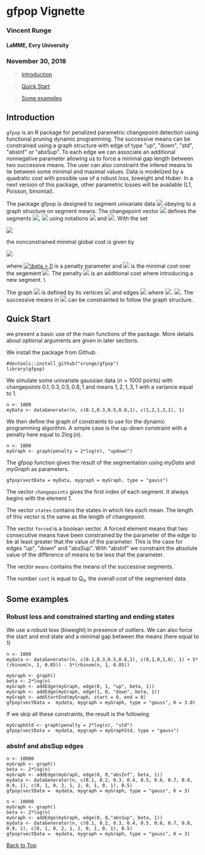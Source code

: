 <a id="top"></a>

# gfpop Vignette
### Vincent Runge
#### LaMME, Evry University
### November 30, 2018

> [Introduction](#intro)

> [Quick Start](#qs)

> [Some examples](#se)

<a id="intro"></a>

## Introduction

`gfpop` is an R package for penalized parametric changepoint detection using functional pruning dynamic programming. The successive means can be constrained using a graph structure with edge of type "up", "down", "std", "absInf" or "absSup". To each edge we can associate an additional nonnegative parameter allowing us to force a minimal gap length between two successive means. The user can also constraint the infered means to lie between some minimal and maximal values. Data is modelized by a quadratic cost with possible use of a robust loss, biweight and Huber. In a next version of this package, other parametric losses will be available (L1, Poisson, binomial). 

The package gfpop is designed to segment univariate data <a href="https://www.codecogs.com/eqnedit.php?latex=\inline&space;y_{1:n}&space;=&space;\{y_1,...,y_n\}" target="_blank"><img src="https://latex.codecogs.com/gif.latex?\inline&space;y_{1:n}&space;=&space;\{y_1,...,y_n\}"/></a> obeying to a graph structure on segment means. The changepoint vector <a href="https://www.codecogs.com/eqnedit.php?latex=\inline&space;\tau&space;=&space;(\tau_1&space;<&space;\cdots&space;<&space;\tau_k)&space;\in&space;\mathbb{N}^k" target="_blank"><img src="https://latex.codecogs.com/gif.latex?\inline&space;\tau&space;=&space;(\tau_1&space;<&space;\cdots&space;<&space;\tau_k)&space;\in&space;\mathbb{N}^k" /></a> defines the segments <a href="https://www.codecogs.com/eqnedit.php?latex=\inline&space;\{\tau_i,...,\tau_{i&plus;1}-1\}" target="_blank"><img src="https://latex.codecogs.com/gif.latex?\inline&space;\{\tau_i,...,\tau_{i&plus;1}-1\}" /></a>, <a href="https://www.codecogs.com/eqnedit.php?latex=\inline&space;i&space;=&space;0,...,k" target="_blank"><img src="https://latex.codecogs.com/gif.latex?\inline&space;i&space;=&space;0,...,k"/></a> using notations <a href="https://www.codecogs.com/eqnedit.php?latex=\inline&space;\tau_0&space;=&space;1" target="_blank"><img src="https://latex.codecogs.com/gif.latex?\inline&space;\tau_0&space;=&space;1" /></a> and <a href="https://www.codecogs.com/eqnedit.php?latex=\inline&space;\tau_{k&plus;1}&space;=&space;n&plus;1" target="_blank"><img src="https://latex.codecogs.com/gif.latex?\inline&space;\tau_{k&plus;1}&space;=&space;n&plus;1"/></a>. With the set 

<a href="https://www.codecogs.com/eqnedit.php?latex=S_n&space;=&space;\{\tau=(\tau_0,...,\tau_{k&plus;1})&space;\in&space;\mathbb{N}^{k&plus;2}&space;\,|\,&space;1&space;=&space;\tau_0&space;<&space;\tau_1&space;<&space;\cdots&space;<&space;\tau_k&space;<&space;\tau_{k&plus;1}&space;=&space;n&plus;1\}" target="_blank"><img src="https://latex.codecogs.com/gif.latex?S_n&space;=&space;\{\tau=(\tau_0,...,\tau_{k&plus;1})&space;\in&space;\mathbb{N}^{k&plus;2}&space;\,|\,&space;1&space;=&space;\tau_0&space;<&space;\tau_1&space;<&space;\cdots&space;<&space;\tau_k&space;<&space;\tau_{k&plus;1}&space;=&space;n&plus;1\}"/></a>

the nonconstrained minimal global cost is given by

<a href="https://www.codecogs.com/eqnedit.php?latex=Q_n&space;=&space;\min_{\tau&space;\in&space;S_n}\left[&space;\sum_{i=0}^{k}\lbrace&space;\mathcal{C}(y_{\tau_i:\tau_{i&plus;1}-1})&space;&plus;&space;\beta&space;\rbrace&space;\right]" target="_blank"><img src="https://latex.codecogs.com/gif.latex?Q_n&space;=&space;\min_{\tau&space;\in&space;S_n}\left[&space;\sum_{i=0}^{k}\lbrace&space;\mathcal{C}(y_{\tau_i:\tau_{i&plus;1}-1})&space;&plus;&space;\beta&space;\rbrace&space;\right]"/></a>

where <a href="https://www.codecogs.com/eqnedit.php?latex=\beta&space;>&space;0" target="_blank"><img src="https://latex.codecogs.com/gif.latex?\beta&space;>&space;0" title="\beta > 0" /></a> is a penalty parameter and <a href="https://www.codecogs.com/eqnedit.php?latex=\inline&space;\mathcal{C}(y_{u:v})" target="_blank"><img src="https://latex.codecogs.com/gif.latex?\inline&space;\mathcal{C}(y_{u:v})"/></a> is the minimal cost over the segement <a href="https://www.codecogs.com/eqnedit.php?latex=\inline&space;\{u,...,v\}" target="_blank"><img src="https://latex.codecogs.com/gif.latex?\inline&space;\{u,...,v\}"/></a>. The penalty <a href="https://www.codecogs.com/eqnedit.php?latex=\inline&space;\beta" target="_blank"><img src="https://latex.codecogs.com/gif.latex?\inline&space;\beta" /></a> is an additional cost where introducing a new segment. \\


The graph <a href="https://www.codecogs.com/eqnedit.php?latex=\inline&space;\mathcal{G}" target="_blank"><img src="https://latex.codecogs.com/gif.latex?\inline&space;\mathcal{G}"/></a> is defined by its vertices <a href="https://www.codecogs.com/eqnedit.php?latex=\inline&space;V&space;=&space;\{1,...,v\}&space;\subset&space;\mathbb{N}^*" target="_blank"><img src="https://latex.codecogs.com/gif.latex?\inline&space;V&space;=&space;\{1,...,v\}&space;\subset&space;\mathbb{N}^*"/></a> and edges <a href="https://www.codecogs.com/eqnedit.php?latex=\inline&space;E&space;=&space;\{e(i,j)\}" target="_blank"><img src="https://latex.codecogs.com/gif.latex?\inline&space;E&space;=&space;\{e(i,j)\}"/></a> where <a href="https://www.codecogs.com/eqnedit.php?latex=\inline&space;i,j&space;\in&space;V" target="_blank"><img src="https://latex.codecogs.com/gif.latex?\inline&space;i,j&space;\in&space;V"/></a>. <a href="https://www.codecogs.com/eqnedit.php?latex=\inline&space;\mathcal{G}&space;=&space;(V,E)" target="_blank"><img src="https://latex.codecogs.com/gif.latex?\inline&space;\mathcal{G}&space;=&space;(V,E)"/></a>. The successive means in <a href="https://www.codecogs.com/eqnedit.php?latex=\inline&space;Q_n" target="_blank"><img src="https://latex.codecogs.com/gif.latex?\inline&space;Q_n" /></a> can be constrainted to follow the graph structure.

<a id="qs"></a>

## Quick Start

we present a basic use of the main functions of the package. More details about optional arguments are given in later sections.

We install the package from Github:
```{r}
#devtools::install_github("vrunge/gfpop")
library(gfpop)
```

We simulate some univariate gaussian data ($n = 1000$ points) with changepoints $0.1, 0.3, 0.5, 0.8, 1$ and means $1, 2, 1, 3, 1$ with a variance equal to $1$.
```{r}
n <- 1000
myData <- dataGenerator(n, c(0.1,0.3,0.5,0.8,1), c(1,2,1,3,1), 1)
```

We then define the graph of constraints to use for the dynamic programming algorithm. A simple case is the up-down constraint with a penalty here equal to $2 \log(n)$.
```{r}
n <- 1000
myGraph <- graph(penalty = 2*log(n), "updown")
```

The gfpop function gives the result of the segmentation using $myData$ and $myGraph$ as parameters.
```{r}
gfpop(vectData = myData, mygraph = myGraph, type = "gauss")
```

The vector `changepoints` gives the first index of each segment. It always begins with the element $1$.

The vector `states` contains the states in which lies each mean. The length of this vector is the same as the length of changepoint.

The vector `forced` is a boolean vector. A forced element means that two consecutive means have been constrained by the parameter of the edge to be at least greater that the value of the parameter. This is the case for edges "up", "down" and "absSup". With "absInf" we constraint the absolute value of the difference of means to be less that the parameter.  

The vector `means` contains the means of the successive segments. 
 
The number `cost` is equal to $Q_n$, the overall cost of the segmented data. 


<a id="se"></a>

## Some examples

### Robust loss and constrained starting and ending states

We use a robust loss (biweight) in presence of outliers. We can also force the start and end state and a minimal gap between the means (here equal to $1$)
```{r}
n <- 1000
mydata <- dataGenerator(n, c(0.1,0.3,0.5,0.8,1), c(0,1,0,1,0), 1) + 5*(rbinom(n, 1, 0.05)) - 5*(rbinom(n, 1, 0.05))

myGraph <- graph()
beta <- 2*log(n)
myGraph <- addEdge(myGraph, edge(0, 1, "up", beta, 1))
myGraph <- addEdge(myGraph, edge(1, 0, "down", beta, 1))
myGraph <- addStartEnd(myGraph, start = 0, end = 0)
gfpop(vectData =  mydata, mygraph = myGraph, type = "gauss", K = 3.0)
```

If we skip all these constraints, the result is the following

```{r}
myGraphStd <- graph(penalty = 2*log(n), "std")
gfpop(vectData =  mydata, mygraph = myGraphStd, type = "gauss")
```



### absInf and absSup edges

```{r}
n <- 10000
myGraph <- graph()
beta <- 2*log(n)
myGraph <- addEdge(myGraph, edge(0, 0,"absInf", beta, 1))
mydata <- dataGenerator(n, c(0.1, 0.2, 0.3, 0.4, 0.5, 0.6, 0.7, 0.8, 0.9, 1), c(0, 1, 0, 2, 1, 2, 0, 1, 0, 1), 0.5)
gfpop(vectData =  mydata, mygraph = myGraph, type = "gauss", K = 3)
```



```{r}
n <- 10000
myGraph <- graph()
beta <- 2*log(n)
myGraph <- addEdge(myGraph, edge(0, 0,"absSup", beta, 1))
mydata <- dataGenerator(n, c(0.1, 0.2, 0.3, 0.4, 0.5, 0.6, 0.7, 0.8, 0.9, 1), c(0, 1, 0, 2, 1, 2, 0, 1, 0, 1), 0.5)
gfpop(vectData =  mydata, mygraph = myGraph, type = "gauss", K = 3)
```








[Back to Top](#top)
